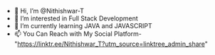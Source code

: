 - 👋 Hi, I’m @Nithishwar-T
- 👀 I’m interested in Full Stack Development 
- 🌱 I’m currently learning JAVA and JAVASCRIPT 
- 📫 You Can Reach with My Social Platform-"https://linktr.ee/Nithishwar_T?utm_source=linktree_admin_share"

<!---
Nithishwar-T/Nithishwar-T is a ✨ special ✨ repository because its `README.md` (this file) appears on your GitHub profile.
You can click the Preview link to take a look at your changes.
--->
